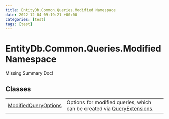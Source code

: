 ```yaml
---
title: EntityDb.Common.Queries.Modified Namespace
date: 2022-12-04 09:19:21 +00:00
categories: [test]
tags: [test]
---
```


# EntityDb.Common.Queries.Modified Namespace
Missing Summary Doc!
## Classes
<table><tr><td><a href='#/posts/dotnet-entitydb-common-queries-modified-modifiedqueryoptions'>ModifiedQueryOptions</a></td><td>
Options for modified queries, which can be created via <a href='#/posts/dotnet-entitydb-common-extensions-queryextensions'>QueryExtensions</a>.
</td></tr></table>
